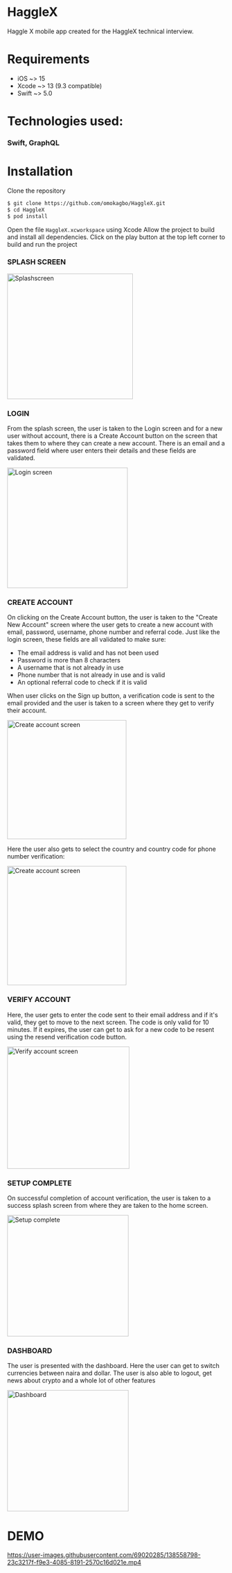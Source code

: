 # HaggleX

Haggle X mobile app created for the HaggleX technical interview.

# Requirements
- iOS ~> 15
- Xcode ~> 13 (9.3 compatible)
- Swift ~> 5.0

# Technologies used:
### Swift, GraphQL

# Installation
Clone the repository
```sh
$ git clone https://github.com/omokagbo/HaggleX.git
$ cd HaggleX
$ pod install
```

Open the file `HaggleX.xcworkspace` using Xcode 
Allow the project to build and install all dependencies.
Click on the play button at the top left corner to build and run the project

### SPLASH SCREEN

<img width="290" alt="Splashscreen" src="https://user-images.githubusercontent.com/69020285/138555870-c973a3b2-96af-42d6-9d28-a3acdd7b4f65.png">  


### LOGIN

From the splash screen, the user is taken to the Login screen and for a new user without account, there is a Create Account button on the screen that takes them to where they can create a new account. There is an email and a password field where user enters their details and these fields are validated.

<img width="278" alt="Login screen" src="https://user-images.githubusercontent.com/69020285/138555920-7468b75f-0506-4f9c-aa45-b7d9ec2c709f.png">


### CREATE ACCOUNT

On clicking on the Create Account button, the user is taken to the "Create New Account" screen where the user gets to create a new account with email, password, username, phone number and referral code. Just like the login screen, these fields are all validated to make sure:
- The email address is valid and has not been used
- Password is more than 8 characters
- A username that is not already in use
- Phone number that is not already in use and is valid
- An optional referral code to check if it is valid

When user clicks on the Sign up button, a verification code is sent to the email provided and the user is taken to a screen where they get to verify their account.

<img width="275" alt="Create account screen" src="https://user-images.githubusercontent.com/69020285/138556081-bb5b01bf-7444-4b61-8daf-295fa4c93719.png">

Here the user also gets to select the country and country code for phone number verification:

<img width="275" alt="Create account screen" src="https://user-images.githubusercontent.com/69020285/138556470-311ae2cc-7baa-4092-9795-205e38e0b74b.png">


### VERIFY ACCOUNT
Here, the user gets to enter the code sent to their email address and if it's valid, they get to move to the next screen. The code is only valid for 10 minutes. If it expires, the user can get to ask for a new code to be resent using the resend verification code button.

<img width="282" alt="Verify account screen" src="https://user-images.githubusercontent.com/69020285/138556212-ea62280d-8fed-4f49-8463-48433dc189b7.png">


### SETUP COMPLETE
On successful completion of account verification, the user is taken to a success splash screen from where they are taken to the home screen.

<img width="280" alt="Setup complete" src="https://user-images.githubusercontent.com/69020285/138556291-46c5b648-e295-456c-987e-64f35b23927b.png"> 


### DASHBOARD
The user is presented with the dashboard. Here the user can get to switch currencies between naira and dollar. The user is also able to logout, get news about crypto and a whole lot of other features

<img width="280" alt="Dashboard" src="https://user-images.githubusercontent.com/69020285/138556584-d4f235a9-750d-432c-936c-2972c5bab41f.png"> 


# DEMO

https://user-images.githubusercontent.com/69020285/138558798-23c3217f-f9e3-4085-8191-2570c16d021e.mp4



